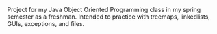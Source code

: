 Project for my Java Object Oriented Programming class in my spring semester as a freshman.
Intended to practice with treemaps, linkedlists, GUIs, exceptions, and files.
